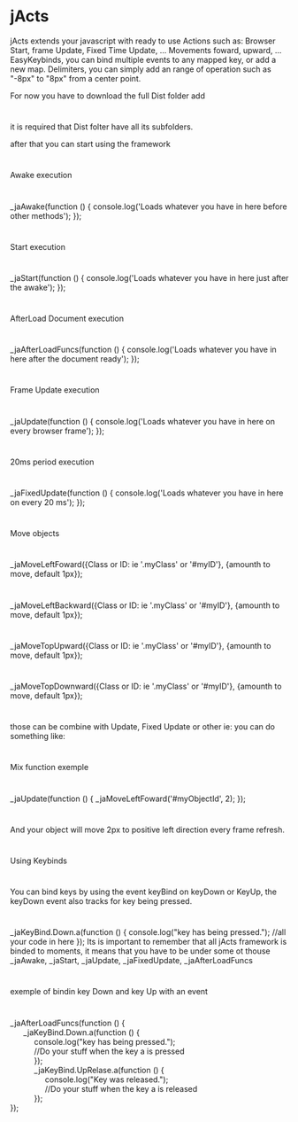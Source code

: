 # jActs
jActs extends your javascript with ready to use Actions such as: 
Browser Start, frame Update, Fixed Time Update, ...
Movements foward, upward, ...
EasyKeybinds, you can bind multiple events to any mapped key, or add a new map.
Delimiters, you can simply add an range of operation such as "-8px" to "8px" from a center point.

For now you have to download the full Dist folder
add
#
<script src='{yourPath}/Dist/jActs.js'></script>
#
it is required that Dist folter have all its subfolders.

after that you can start using the framework

#
Awake execution
#
_jaAwake(function () { 
    console.log('Loads whatever you have in here before other methods'); 
});
#
Start execution
#
_jaStart(function () { 
    console.log('Loads whatever you have in here just after the awake'); 
});
#
AfterLoad Document execution
#
_jaAfterLoadFuncs(function () { 
    console.log('Loads whatever you have in here after the document ready'); 
});
#
Frame Update execution
#
_jaUpdate(function () { 
    console.log('Loads whatever you have in here on every browser frame'); 
});
#
20ms period execution
#
_jaFixedUpdate(function () { 
    console.log('Loads whatever you have in here on every 20 ms'); 
});
#
Move objects
#
_jaMoveLeftFoward({Class or ID: ie '.myClass' or '#myID'}, {amounth to move, default 1px});
#
_jaMoveLeftBackward({Class or ID: ie '.myClass' or '#myID'}, {amounth to move, default 1px});
#
_jaMoveTopUpward({Class or ID: ie '.myClass' or '#myID'}, {amounth to move, default 1px});
#
_jaMoveTopDownward({Class or ID: ie '.myClass' or '#myID'}, {amounth to move, default 1px});
#

those can be combine with Update, Fixed Update or other ie:
you can do something like:
#
#
Mix function exemple
#
_jaUpdate(function () { 
        _jaMoveLeftFoward('#myObjectId', 2);
});
#
And your object will move 2px to positive left direction every frame refresh.
#
#
Using Keybinds
#
You can bind keys by using the event keyBind on keyDown or KeyUp, the keyDown event also tracks for key being pressed. 
#
_jaKeyBind.Down.a(function () {
	console.log("key <a> has being pressed.");
	//all your code in here
});
Its is important to remember that all jActs framework is binded to moments, it means that you have to be under some ot thouse
_jaAwake, _jaStart, _jaUpdate, _jaFixedUpdate, _jaAfterLoadFuncs
#
exemple of bindin key Down and key Up with an event
#
_jaAfterLoadFuncs(function () {  
&nbsp;&nbsp;&nbsp;&nbsp;&nbsp;	_jaKeyBind.Down.a(function () {  
&nbsp;&nbsp;&nbsp;&nbsp;&nbsp;&nbsp;&nbsp;&nbsp;&nbsp;&nbsp;		console.log("key <a> has being pressed.");  
&nbsp;&nbsp;&nbsp;&nbsp;&nbsp;&nbsp;&nbsp;&nbsp;&nbsp;&nbsp;		//Do your stuff when the key a is pressed  
&nbsp;&nbsp;&nbsp;&nbsp;&nbsp;&nbsp;&nbsp;&nbsp;&nbsp;&nbsp;	});  
&nbsp;&nbsp;&nbsp;&nbsp;&nbsp;&nbsp;&nbsp;&nbsp;&nbsp;&nbsp;	_jaKeyBind.UpRelase.a(function () {  
&nbsp;&nbsp;&nbsp;&nbsp;&nbsp;&nbsp;&nbsp;&nbsp;&nbsp;&nbsp;&nbsp;&nbsp;&nbsp;&nbsp;&nbsp;		console.log("Key <a> was released.");  
&nbsp;&nbsp;&nbsp;&nbsp;&nbsp;&nbsp;&nbsp;&nbsp;&nbsp;&nbsp;&nbsp;&nbsp;&nbsp;&nbsp;&nbsp;		//Do your stuff when the key a is released  
&nbsp;&nbsp;&nbsp;&nbsp;&nbsp;&nbsp;&nbsp;&nbsp;&nbsp;&nbsp;	});  
});  
#